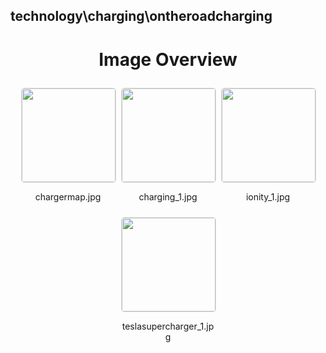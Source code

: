 ## technology\charging\ontheroadcharging

<style>
    .image-gallery {
        display: flex;
        flex-wrap: wrap;
        gap: 10px;
        justify-content: center;
        padding: 10px;
    }
    .image-gallery img {
        width: 150px;
        height: auto;
        border: 1px solid #ddd;
        border-radius: 5px;
    }
    .image-gallery div {
        flex: 1 1 calc(33.333% - 20px); /* Three images per row on large screens */
        max-width: 150px;
        text-align: center;
    }
    @media (max-width: 768px) {
        .image-gallery div {
            flex: 1 1 calc(50% - 20px); /* Two images per row on medium screens */
        }
    }
    @media (max-width: 480px) {
        .image-gallery div {
            flex: 1 1 100%; /* One image per row on small screens */
        }
    }
</style>
<h1 style ="text-align: center;"> Image Overview </h1> <div class="image-gallery">
<div>
<img src="https://media.evkx.net/multimedia/technology/charging/ontheroadcharging/chargermap_st.jpg">
<p>chargermap.jpg</p>
</div>
<div>
<img src="https://media.evkx.net/multimedia/technology/charging/ontheroadcharging/charging_1_st.jpg">
<p>charging_1.jpg</p>
</div>
<div>
<img src="https://media.evkx.net/multimedia/technology/charging/ontheroadcharging/ionity_1_st.jpg">
<p>ionity_1.jpg</p>
</div>
<div>
<img src="https://media.evkx.net/multimedia/technology/charging/ontheroadcharging/teslasupercharger_1_st.jpg">
<p>teslasupercharger_1.jpg</p>
</div>
</div>
